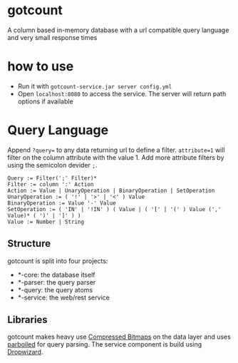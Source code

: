 # gotcount
A column based in-memory database with a url compatible query language and very small response times

# how to use

- Run it with `gotcount-service.jar server config.yml`
- Open `localhost:8080` to access the service. The server will return path options if available

# Query Language

Append `?query=` to any data returning url to define a filter. `attribute=1` will filter on the column attribute with the value 1. Add more attribute filters by using the semicolon devider `;`.

    Query := Filter(';' Filter)*
    Filter := column ':' Action 
    Action := Value | UnaryOperation | BinaryOperation | SetOperation
    UnaryOperation := ( '!' | '>' | '<' ) Value
    BinaryOperation := Value '-' Value
    SetOperation := ( 'IN' | '!IN' ) ( Value | ( '[' | '(' ) Value (',' Value)* ( ')' | ']' ) )
    Value := Number | String

## Structure

gotcount is split into four projects:

- *-core: the database itself
- *-parser: the query parser
- *-query: the query atoms
- *-service: the web/rest service

## Libraries

gotcount makes heavy use [Compressed Bitmaps](https://github.com/lemire/javaewah) on the data layer and uses [parboiled](https://github.com/sirthias/parboiled/wiki) for query parsing. The service component is build using [Dropwizard](http://www.dropwizard.io/).
